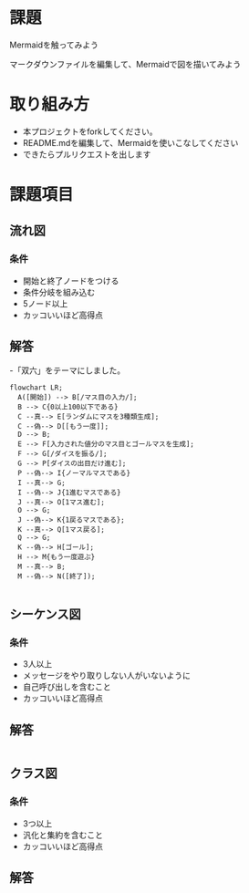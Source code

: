 # 課題
Mermaidを触ってみよう

マークダウンファイルを編集して、Mermaidで図を描いてみよう

# 取り組み方
* 本プロジェクトをforkしてください。
* README.mdを編集して、Mermaidを使いこなしてください
* できたらプルリクエストを出します

# 課題項目
## 流れ図
### 条件
- 開始と終了ノードをつける
- 条件分岐を組み込む
- 5ノード以上
- カッコいいほど高得点

## 解答
-「双六」をテーマにしました。
```mermaid
flowchart LR;
  A([開始]) --> B[/マス目の入力/];
  B --> C{0以上100以下である}
  C --真--> E[ランダムにマスを3種類生成];
  C --偽--> D[[もう一度]];
  D --> B;
  E --> F[入力された値分のマス目とゴールマスを生成];
  F --> G[/ダイスを振る/];
  G --> P[ダイスの出目だけ進む];
  P --偽--> I{ノーマルマスである}
  I --真--> G;
  I --偽--> J{1進むマスである}
  J --真--> O[1マス進む];
  O --> G;
  J --偽--> K{1戻るマスである};
  K --真--> Q[1マス戻る];
  Q --> G;
  K --偽--> H[ゴール];
  H --> M{もう一度遊ぶ}
  M --真--> B;
  M --偽--> N([終了]);
  
```

## シーケンス図
### 条件
- 3人以上
- メッセージをやり取りしない人がいないように
- 自己呼び出しを含むこと
- カッコいいほど高得点

## 解答
```mermaid
```

## クラス図

### 条件
- 3つ以上
- 汎化と集約を含むこと
- カッコいいほど高得点

## 解答
